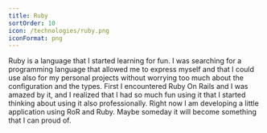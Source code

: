 ```yaml
---
title: Ruby
sortOrder: 10
icon: /technologies/ruby.png
iconFormat: png
---
```


Ruby is a language that I started learning for fun. I was searching for a programming language that allowed me to express myself and that I could use also for my personal projects without worrying too much about the configuration and the types.
First I encountered Ruby On Rails and I was amazed by it, and I realized that I had so much fun using it that I started thinking about using it also professionally.
Right now I am developing a little application using RoR and Ruby. Maybe someday it will become something that I can proud of.
